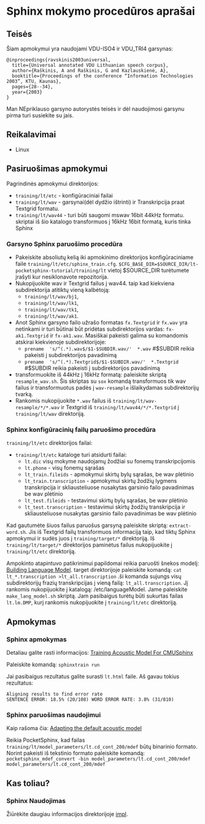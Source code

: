 Sphinx mokymo procedūros aprašai
=================================


Teisės
--------

Šiam apmokymui yra naudojami VDU-ISO4 ir VDU_TRI4 garsynas:

    @inproceedings{ravskinis2003universal,
      title={Universal annotated VDU Lithuanian speech corpus},
      author={Raškinis, A and Raškinis, G and Kazlauskienė, A},
      booktitle={Proceedings of the conference “Information Technologies 2003”, KTU, Kaunas},
      pages={28--34},
      year={2003}
    }

Man NEpriklauso garsyno autorystės teisės ir dėl naudojimosi garsynu pirma turi susiekite su jais.

Reikalavimai
--------

 * Linux


Pasiruošimas apmokymui
--------

Pagrindinės apmokymui direktorijos:
*   `training/lt/etc` - konfigūraciniai failai
*   `training/lt/wav` - garsynai(dėl dydžio ištrinti) ir Transkripcija praat Textgrid formatu.
*   `training/lt/wav44` - turi būti saugomi mswav 16bit 44kHz formatu. skriptai iš šio katalogo transformuos į 16kHz 16bit formatą, kuris tinka Sphinx

###  Garsyno Sphinx paruošimo procedūra
*   Pakeiskite absoliutų kelią iki apmokinimo direktorijos konfigūraciniame faile `training/lt/etc/sphinx_train.cfg`. `$CFG_BASE_DIR=$SOURCE_DIR/lt-pocketsphinx-tutorial/training/lt` vietoj $SOURCE_DIR turėtumete įrašyti kur nesiklonavote repozitorija.
*   Nukopijuokite wav ir Textgrid failus į wav44. taip kad kiekviena subdirektorija atitiktų vieną kalbėtoją:
    * `training/lt/wav/bj1`,
    * `training/lt/wav/lk1`,
    * `training/lt/wav/tk1`,
    * `training/lt/wav/ak1`.
*   Anot Sphinx garsyno failo užrašo formatas `fx.Textgrid` ir `fx.wav` yra netinkami ir turi būtinai būt pridėtas subdirektorijos vardas: `fx-ak1.Textgrid` ir `fx-ak1.wav`. Masiškai pakeisti galima su komandomis atskirai kiekvienoje subdirektorijoje: 
    * `prename  's/^(.*).wav$/$1-$SUBDIR.wav/'  *.wav` #$SUBDIR reikia pakeisti į subdirektorijos pavadinimą
    * `prename  's/^(.*).Textgrid$/$1-$SUBDIR.wav/'  *.Textgrid` #$SUBDIR reikia pakeisti į subdirektorijos pavadinimą
*   transformuokite iš 44kHz į 16kHz formatą: paleiskite skriptą `resample_wav.sh`. Šis skriptas su `sox` komandą transformuos tik wav failus ir transformuotus padės į `wav-resample` išlaikydamas subdirektorijų tvarką.
*   Rankomis nukopijuokite `*.wav` failus iš `training/lt/wav-resample/*/*.wav` ir Textgrid iš `training/lt/wav44/*/*.Textgrid` į `training/lt/wav` direktoriją.

### Sphinx konfigūracinių failų paruošimo procedūra
`training/lt/etc` direktorijos failai:
*   `training/lt/etc` kataloge turi atsidurti failai:
    * `lt.dic` visų mokyme naudojamų žodžiai su fonemų transkripcijomis
    * `lt.phone` - visų fonemų sąrašas
    * `lt_train.fileids` - apmokymui skirtų bylų sąrašas, be wav plėtinio
    * `lt_train.transcription` - apmokymui skirtų žodžių lygmens transkripcija ir skliausteliuose nusakytas garsinio failo pavadinimas be wav plėtinio
    * `lt_test.fileids` - testavimui skirtų bylų sąrašas, be wav plėtinio
    * `lt_test.transcription` - testavimui skirtų žodžių transkripcija ir skliausteliuose nusakytas garsinio failo pavadinimas be wav plėtinio

Kad gautumėte šiuos failus paruošus garsyną paleiskite skriptą: `extract-word.sh`. Jis iš Textgrid failų transformuos informaciją taip, kad tiktų Sphinx apmokymui ir sudės juos į `training/target/*` direktoriją. Iš `training/lt/target/*` direktorijos paminėtus failus nukopijuokite į `training/lt/etc` direktoriją.

Ampokinto atapintuvo patikrinimui papildomai reikia paruošti šnekos modelį: [Building Language Model](http://cmusphinx.sourceforge.net/wiki/tutoriallm). target direktorijoje paleiskite komandą:
`cat lt_*.transcription >lt_all.transcription` .ši komanda sujungs visų subdirektorijų frazių transkripcijas į vieną failą: `lt_all.transcription`. Jį rankomis nukopijuokite į katalogą: /etc/languageModel. Jame paleiskite `make_lang_model.sh` skriptą. Jam pasibaigus turėtų būti sukurtas failas `lt.lm.DMP`, kurį rankomis nukopijuokite į `training/lt/etc` direktoriją.


Apmokymas
--------


### Sphinx apmokymas

Detaliau galite rasti informacijos: [Training Acoustic Model For CMUSphinx](http://cmusphinx.sourceforge.net/wiki/tutorialam)

Paleiskite komandą: `sphinxtrain run`

Jai pasibaigus rezultatus galite surasti `lt.html` faile. Aš gavau tokius rezultatus:

    Aligning results to find error rate
    SENTENCE ERROR: 18.5% (20/108) WORD ERROR RATE: 3.8% (31/810)

### Sphinx paruošimas naudojimui

Kaip rašoma čia: [Adapting the default acoustic model](http://cmusphinx.sourceforge.net/wiki/tutorialadapt)

Reikia PocketSphinx, kad failas `training/lt/model_parameters/lt.cd_cont_200/mdef` būtų binarinio formato. Norint pakeisti iš tekstinio formato paleiskite komandą: `pocketsphinx_mdef_convert -bin model_parameters/lt.cd_cont_200/mdef model_parameters/lt.cd_cont_200/mdef`

Kas toliau?
--------

### Sphinx Naudojimas

Žiūrėkite daugiau informacijos direktorijoje [impl](../impl).


